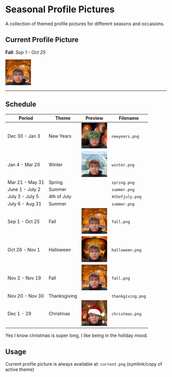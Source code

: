 # Seasonal Profile Pictures

A collection of themed profile pictures for different seasons and occasions.

## Current Profile Picture
**Fall**: *Sep 1 - Oct 25*

![Current Profile](current.png)

---

## Schedule

| Period | Theme | Preview | Filename |
|--------|-------|---------|----------|
| Dec 30 - Jan 3 | New Years | ![](Holidays/newyears.png) | `newyears.png` |
| Jan 4 - Mar 20 | Winter | ![](Seasons/winter.png) | `winter.png` |
| Mar 21 - May 31 | Spring | ![]() | `spring.png` |
| June 1 - July 2 | Summer | ![]() | `summer.png` |
| July 3 - July 5 | 4th of July | ![]() | `4thofjuly.png` |
| July 6 - Aug 31 | Summer | ![]() | `summer.png` | 
| Sep 1 - Oct 25 | Fall | ![](Seasons/fall.png) | `fall.png` |
| Oct 26 - Nov 1 | Halloween | ![](Holidays/halloween.png) | `halloween.png` |
| Nov 2 - Nov 19 | Fall | ![](Seasons/fall.png) | `fall.png` |
| Nov 20 - Nov 30 | Thanksgiving | ![]() | `thankgiving.png`|
| Dec 1 - 29 | Christmas | ![](Holidays/christmas.png) | `christmas.png` | # Yes I like 

Yes I know christmas is super long, I like being in the holiday mood.

## Usage
Current profile picture is always available at: `current.png` (symlink/copy of active theme)